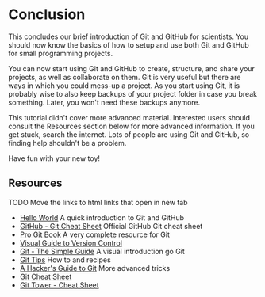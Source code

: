 # Conclusion

This concludes our brief introduction of Git and GitHub for scientists. You
should now know the basics of how to setup and use both Git and GitHub for
small programming projects.

You can now start using Git and GitHub to create, structure, and share your
projects, as well as collaborate on them. Git is very useful but there are ways
in which you could mess-up a project. As you start using Git, it is probably
wise to also keep backups of your project folder in case you break something.
Later, you won't need these backups anymore.

This tutorial didn't cover more advanced material. Interested users should
consult the Resources section below for more advanced information. If you get
stuck, search the internet. Lots of people are using Git and GitHub, so finding
help shouldn't be a problem.

Have fun with your new toy!

## Resources

TODO Move the links to html links that open in new tab

- [Hello World](https://guides.github.com/activities/hello-world/) A quick introduction to Git and GitHub
- [GitHub - Git Cheat Sheet](https://training.github.com/kit/downloads/github-git-cheat-sheet.pdf) Official GitHub Git cheat sheet
- [Pro Git Book](http://git-scm.com/book/en/v2) A very complete resource for Git
- [Visual Guide to Version Control](http://betterexplained.com/articles/a-visual-guide-to-version-control/)
- [Git - The Simple Guide](http://rogerdudler.github.io/git-guide/) A visual introduction go Git
- [Git Tips](https://github.com/git-tips/tips) How to and recipes
- [A Hacker's Guide to Git](http://wildlyinaccurate.com/a-hackers-guide-to-git/?utm_content=buffer9ee6e&utm_medium=social&utm_source=twitter.com&utm_campaign=buffer) More advanced tricks
- [Git Cheat Sheet](http://www.cheat-sheets.org/saved-copy/git-cheat-sheet.pdf)
- [Git Tower - Cheat Sheet](http://www.git-tower.com/blog/git-cheat-sheet/)
